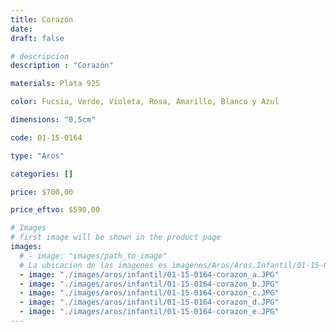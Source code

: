 ```yaml
---
title: Corazón
date: 
draft: false

# descripcion
description : "Corazón"

materials: Plata 925

color: Fucsia, Verde, Violeta, Rosa, Amarillo, Blanco y Azul

dimensions: "0,5cm"

code: 01-15-0164

type: "Aros"

categories: []

price: $700,00

price_eftvo: $590,00

# Images
# first image will be shown in the product page
images:
  # - image: "images/path_to_image"
  # La ubicacion de las imagenes es imagenes/Aros/Aros.Infantil/01-15-0164-corazon
  - image: "./images/aros/infantil/01-15-0164-corazon_a.JPG"
  - image: "./images/aros/infantil/01-15-0164-corazon_b.JPG"
  - image: "./images/aros/infantil/01-15-0164-corazon_c.JPG"
  - image: "./images/aros/infantil/01-15-0164-corazon_d.JPG"
  - image: "./images/aros/infantil/01-15-0164-corazon_e.JPG"
---
```

